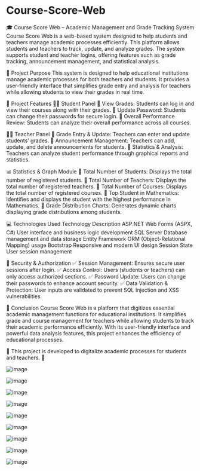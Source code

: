 # Course-Score-Web


🎓 Course Score Web – Academic Management and Grade Tracking System
Course Score Web is a web-based system designed to help students and teachers manage academic processes efficiently. This platform allows students and teachers to track, update, and analyze grades. The system supports student and teacher logins, offering features such as grade tracking, announcement management, and statistical analysis.

🔹 Project Purpose
This system is designed to help educational institutions manage academic processes for both teachers and students. It provides a user-friendly interface that simplifies grade entry and analysis for teachers while allowing students to view their grades in real time.

🏫 Project Features
🧑‍🎓 Student Panel
📌 View Grades: Students can log in and view their courses along with their grades.
📌 Update Password: Students can change their passwords for secure login.
📌 Overall Performance Review: Students can analyze their overall performance across all courses.

👨‍🏫 Teacher Panel
📌 Grade Entry & Update: Teachers can enter and update students’ grades.
📌 Announcement Management: Teachers can add, update, and delete announcements for students.
📌 Statistics & Analysis: Teachers can analyze student performance through graphical reports and statistics.

📊 Statistics & Graph Module
📌 Total Number of Students: Displays the total number of registered students.
📌 Total Number of Teachers: Displays the total number of registered teachers.
📌 Total Number of Courses: Displays the total number of registered courses.
📌 Top Student in Mathematics: Identifies and displays the student with the highest performance in Mathematics.
📌 Grade Distribution Charts: Generates dynamic charts displaying grade distributions among students.

💻 Technologies Used
Technology	      Description
ASP.NET           Web Forms (ASPX, C#)	User interface and business logic development
SQL Server	      Database management and data storage
Entity Framework	ORM (Object-Relational Mapping) usage
Bootstrap	        Responsive and modern UI design
Session State	    User session management

🔐 Security & Authorization
✅ Session Management: Ensures secure user sessions after login.
✅ Access Control: Users (students or teachers) can only access authorized sections.
✅ Password Update: Users can change their passwords to enhance account security.
✅ Data Validation & Protection: User inputs are validated to prevent SQL Injection and XSS vulnerabilities.

🚀 Conclusion
Course Score Web is a platform that digitizes essential academic management functions for educational institutions. It simplifies grade and course management for teachers while allowing students to track their academic performance efficiently. With its user-friendly interface and powerful data analysis features, this project enhances the efficiency of educational processes.

📌 This project is developed to digitalize academic processes for students and teachers. 🎯

![image](https://github.com/user-attachments/assets/bb055366-996e-4a60-95a1-81ab3567bbd7)

![image](https://github.com/user-attachments/assets/621dc069-6136-4f83-b14a-ba8e9eb3c3db)

![image](https://github.com/user-attachments/assets/2f1c9137-de2d-4459-8fe5-dd16fbca6ab0)

![image](https://github.com/user-attachments/assets/82102705-7eae-4b73-a759-97179cc9091d)

![image](https://github.com/user-attachments/assets/9c190db1-5f5b-45bd-9b70-6bd6ddc0b0cd)

![image](https://github.com/user-attachments/assets/a735ee0d-07c4-4b44-88c9-fb978b532be0)

![image](https://github.com/user-attachments/assets/0db8e670-96ce-4ee7-9296-bc1fdc82afd4)

![image](https://github.com/user-attachments/assets/ff9da8a0-4bc8-4760-8c2c-bd0cac83dcdf)

![image](https://github.com/user-attachments/assets/53502b80-a3f7-4e86-97e1-b61391b81b8c)
